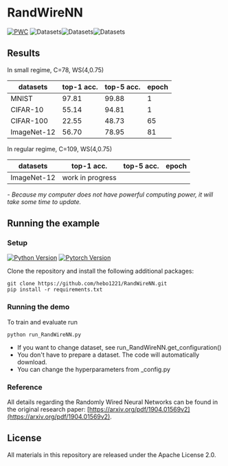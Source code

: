 # RandWireNN

[![PWC](https://img.shields.io/endpoint.svg?url=https://paperswithcode.com/badge/exploring-randomly-wired-neural-networks-for/image-classification-imagenet-image-reco)](https://paperswithcode.com/sota/image-classification-imagenet-image-reco?p=exploring-randomly-wired-neural-networks-for) 
![Datasets](https://img.shields.io/badge/Dataset-MNIST-lightgray.svg)![Datasets](https://img.shields.io/badge/Dataset-CIFAR--10,100-green.svg)![Datasets](https://img.shields.io/badge/Dataset-ImageNet--12-yellow.svg)

## Results

In small regime, C=78, WS(4,0.75)

| datasets    | top-1 acc. | top-5 acc. | epoch |
| ----------- | ---------- | ---------- | ----- |
| MNIST       | 97.81      | 99.88      | 1     |
| CIFAR-10    | 55.14      | 94.81      | 1     |
| CIFAR-100   | 22.55      | 48.73      | 65    | 
| ImageNet-12 | 56.70      | 78.95      | 81    |

In regular regime, C=109, WS(4,0.75)

| datasets    | top-1 acc.       | top-5 acc. | epoch |
| ----------- | ---------------- | ---------- | ----- |
| ImageNet-12 | work in progress |            |       |

*- Because my computer does not have powerful computing power, it will take some time to update.*

## Running the example

### Setup

[![Python Version](https://img.shields.io/badge/python-3.7-green.svg)](https://www.python.org/downloads/release/python-360/) [![Pytorch Version](https://img.shields.io/badge/pytorch-1.1-orange.svg)](https://pytorch.org/get-started/locally/)

Clone the repository and install the following additional packages:

```
git clone https://github.com/hebo1221/RandWireNN.git
pip install -r requirements.txt
```

### Running the demo

To train and evaluate run

`python run_RandWireNN.py`

- If you want to change dataset, see run_RandWireNN.get_configuration()
- You don't have to prepare a dataset. The code will automatically download.
- You can change the hyperparameters from _config.py

### Reference

All details regarding the Randomly Wired Neural Networks can be found in the original research paper: [https://arxiv.org/pdf/1904.01569v2](https://arxiv.org/pdf/1904.01569v2).



## License

All materials in this repository are released under the Apache License 2.0.